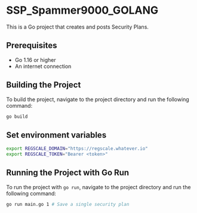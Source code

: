 # SSP_Spammer9000_GOLANG

This is a Go project that creates and posts Security Plans.

## Prerequisites

- Go 1.16 or higher
- An internet connection

## Building the Project

To build the project, navigate to the project directory and run the following command:

```bash
go build
```

## Set environment variables

```bash
export REGSCALE_DOMAIN="https://regscale.whatever.io"
export REGSCALE_TOKEN="Bearer <token>"
```


## Running the Project with Go Run

To run the project with `go run`, navigate to the project directory and run the following command:

```bash
go run main.go 1 # Save a single security plan
```

